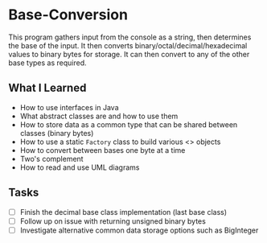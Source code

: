 # Base-Conversion
This program gathers input from the console as a string, then determines the base of the input. It then converts binary/octal/decimal/hexadecimal values to binary bytes for storage. It can then convert to any of the other base types as required.

## What I Learned
* How to use interfaces in Java
* What abstract classes are and how to use them
* How to store data as a common type that can be shared between classes (binary bytes)
* How to use a static `Factory` class to build various <<interface>> objects
* How to convert between bases one byte at a time
* Two's complement
* How to read and use UML diagrams

## Tasks
- [ ] Finish the decimal base class implementation (last base class)
- [ ] Follow up on issue with returning unsigned binary bytes
- [ ] Investigate alternative common data storage options such as BigInteger
